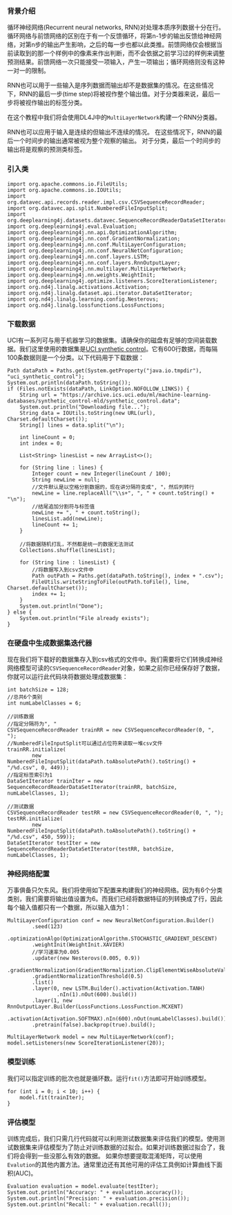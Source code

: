 ### 背景介绍

循环神经网络(Recurrent neural networks, RNN)对处理本质序列数据十分在行。循环网络与前馈网络的区别在于有一个反馈循环，将第n-1步的输出反馈给神经网络，对第n步的输出产生影响，之后的每一步也都以此类推。前馈网络仅会根据当前读取到的那一个样例中的像素来作出判断，而不会依据之前学习过的样例来调整预测结果。前馈网络一次只能接受一项输入，产生一项输出；循环网络则没有这种一对一的限制。

RNN也可以用于一些输入是序列数据而输出却不是数据集的情况。在这些情况下，RNN的最后一步(time step)将被视作整个输出值。对于分类器来说，最后一步将被视作输出的标签分类。

在这个教程中我们将会使用DL4J中的`MultiLayerNetwork`构建一个RNN分类器。

RNN也可以应用于输入是连续的但输出不连续的情况。 在这些情况下，RNN的最后一个时间步的输出通常被视为整个观察的输出。 对于分类，最后一个时间步的输出将是观察的预测类标签。

### 引入类
```
import org.apache.commons.io.FileUtils;
import org.apache.commons.io.IOUtils;
import org.datavec.api.records.reader.impl.csv.CSVSequenceRecordReader;
import org.datavec.api.split.NumberedFileInputSplit;
import org.deeplearning4j.datasets.datavec.SequenceRecordReaderDataSetIterator;
import org.deeplearning4j.eval.Evaluation;
import org.deeplearning4j.nn.api.OptimizationAlgorithm;
import org.deeplearning4j.nn.conf.GradientNormalization;
import org.deeplearning4j.nn.conf.MultiLayerConfiguration;
import org.deeplearning4j.nn.conf.NeuralNetConfiguration;
import org.deeplearning4j.nn.conf.layers.LSTM;
import org.deeplearning4j.nn.conf.layers.RnnOutputLayer;
import org.deeplearning4j.nn.multilayer.MultiLayerNetwork;
import org.deeplearning4j.nn.weights.WeightInit;
import org.deeplearning4j.optimize.listeners.ScoreIterationListener;
import org.nd4j.linalg.activations.Activation;
import org.nd4j.linalg.dataset.api.iterator.DataSetIterator;
import org.nd4j.linalg.learning.config.Nesterovs;
import org.nd4j.linalg.lossfunctions.LossFunctions;
```

### 下载数据

UCI有一系列可与用于机器学习的数据集。请确保你的磁盘有足够的空间装载数据。我们这里使用的数据集是[UCI synthetic control](https://archive.ics.uci.edu/ml/datasets/synthetic+control+chart+time+series)。它有600行数据，而每隔100条数据则是一个分类。以下代码用于下载数据：
```
Path dataPath = Paths.get(System.getProperty("java.io.tmpdir"), "uci_synthetic_control");
System.out.println(dataPath.toString());
if (Files.notExists(dataPath, LinkOption.NOFOLLOW_LINKS)) {
	String url = "https://archive.ics.uci.edu/ml/machine-learning-databases/synthetic_control-mld/synthetic_control.data";
	System.out.println("Downloading file...");
	String data = IOUtils.toString(new URL(url), Charset.defaultCharset());
	String[] lines = data.split("\n");
	
	int lineCount = 0;
	int index = 0;
	
	List<String> linesList = new ArrayList<>();
	
	for (String line : lines) {
		Integer count = new Integer(lineCount / 100);
		String newLine = null;
		//文件默认是以空格分割数据的，现在讲分隔符变成", "，然后列转行
		newLine = line.replaceAll("\\s+", ", " + count.toString() + "\n");
		//结尾追加分割符与标签值
		newLine += ", " + count.toString();
		linesList.add(newLine);
		lineCount += 1;
	}

	//将数据随机打乱，不然都是统一的数据无法测试
	Collections.shuffle(linesList);
	
	for (String line : linesList) {
		//将数据写入到csv文件中
		Path outPath = Paths.get(dataPath.toString(), index + ".csv");
		FileUtils.writeStringToFile(outPath.toFile(), line, Charset.defaultCharset());
		index += 1;
	}
	System.out.println("Done");
} else {
	System.out.println("File already exists");
}
```
### 在硬盘中生成数据集迭代器

现在我们将下载好的数据集存入到csv格式的文件中。我们需要将它们转换成神经网络模型可读的`CSVSequenceRecordReader`对象，如果之前你已经保存好了数据，你就可以运行此代码块将数据处理成数据集：
```
int batchSize = 128;
//总共6个类别
int numLabelClasses = 6;

//训练数据
//指定分隔符为", "
CSVSequenceRecordReader trainRR = new CSVSequenceRecordReader(0, ", ");
//NumberedFileInputSplit可以通过占位符来读取一堆csv文件
trainRR.initialize(
		new NumberedFileInputSplit(dataPath.toAbsolutePath().toString() + "/%d.csv", 0, 449));
//指定标签索引为1
DataSetIterator trainIter = new SequenceRecordReaderDataSetIterator(trainRR, batchSize, numLabelClasses, 1);

//测试数据
CSVSequenceRecordReader testRR = new CSVSequenceRecordReader(0, ", ");
testRR.initialize(
		new NumberedFileInputSplit(dataPath.toAbsolutePath().toString() + "/%d.csv", 450, 599));
DataSetIterator testIter = new SequenceRecordReaderDataSetIterator(testRR, batchSize, numLabelClasses, 1);
```

### 神经网络配置

万事俱备只欠东风。我们将使用如下配置来构建我们的神经网络。因为有6个分类类别，我们需要将输出值设置为6。而我们已经将数据特征的列转换成了行，因此每个输入值都只有一个数据，所以输入值为1：
```
MultiLayerConfiguration conf = new NeuralNetConfiguration.Builder()
		.seed(123)
		.optimizationAlgo(OptimizationAlgorithm.STOCHASTIC_GRADIENT_DESCENT)
		.weightInit(WeightInit.XAVIER)
		//学习速率为0.005
		.updater(new Nesterovs(0.005, 0.9))
		.gradientNormalization(GradientNormalization.ClipElementWiseAbsoluteValue)
		.gradientNormalizationThreshold(0.5)
		.list()
		.layer(0, new LSTM.Builder().activation(Activation.TANH)
				.nIn(1).nOut(600).build())
		.layer(1, new RnnOutputLayer.Builder(LossFunctions.LossFunction.MCXENT)
				.activation(Activation.SOFTMAX).nIn(600).nOut(numLabelClasses).build())
		.pretrain(false).backprop(true).build();

MultiLayerNetwork model = new MultiLayerNetwork(conf);
model.setListeners(new ScoreIterationListener(20));
```

### 模型训练

我们可以指定训练的批次也就是循环数。运行`fit()`方法即可开始训练模型。
```
for (int i = 0; i < 10; i++) {
    model.fit(trainIter);
}
```

### 评估模型

训练完成后，我们只需几行代码就可以利用测试数据集来评估我们的模型。使用测试数据集来评估模型为了防止对训练数据的过拟合。如果对训练数据过拟合了，我们将会得到一些没那么有效的数据。
如果你想要提取混淆矩阵，可以使用`Evalution`的其他内置方法。通常里边还有其他可用的评估工具例如计算曲线下面积(AUC)。
```
Evaluation evaluation = model.evaluate(testIter);
System.out.println("Accuracy: " + evaluation.accuracy());
System.out.println("Precision: " + evaluation.precision());
System.out.println("Recall: " + evaluation.recall());
```